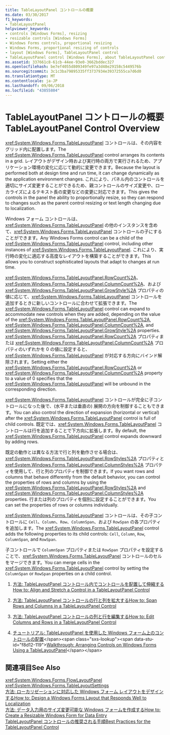 ```yaml
---
title: TableLayoutPanel コントロールの概要
ms.date: 03/30/2017
f1_keywords:
- TableLayoutPanel
helpviewer_keywords:
- controls [Windows Forms], resizing
- resizable controls [Windows Forms]
- Windows Forms controls, proportional resizing
- Windows Forms, proportional resizing of controls
- layout [Windows Forms], TableLayoutPanel control
- TableLayoutPanel control [Windows Forms], about TableLayoutPanel control
ms.assetid: 337661c8-61cb-44ee-93e0-3662bddec327
ms.openlocfilehash: be7ef4055d809349fe97a3d48e29158c5449576b
ms.sourcegitcommit: 3c1c3ba79895335ff3737934e39372555ca7d6d0
ms.translationtype: MT
ms.contentlocale: ja-JP
ms.lasthandoff: 09/06/2018
ms.locfileid: "43855804"
---
```

# <a name="tablelayoutpanel-control-overview"></a><span data-ttu-id="f8d12-102">TableLayoutPanel コントロールの概要</span><span class="sxs-lookup"><span data-stu-id="f8d12-102">TableLayoutPanel Control Overview</span></span>
<span data-ttu-id="f8d12-103"><xref:System.Windows.Forms.TableLayoutPanel> コントロールは、その内容をグリッド内に配置します。</span><span class="sxs-lookup"><span data-stu-id="f8d12-103">The <xref:System.Windows.Forms.TableLayoutPanel> control arranges its contents in a grid.</span></span> <span data-ttu-id="f8d12-104">レイアウトがデザイン時および実行時の両方で実行されるため、アプリケーション環境の変化に応じて動的に変更できます。</span><span class="sxs-lookup"><span data-stu-id="f8d12-104">Because the layout is performed both at design time and run time, it can change dynamically as the application environment changes.</span></span> <span data-ttu-id="f8d12-105">これにより、パネル内のコントロールを適切にサイズ変更することができるため、親コントロールのサイズ変更や、ローカライズによるテキスト長の変更などの変更に対応できます。</span><span class="sxs-lookup"><span data-stu-id="f8d12-105">This gives the controls in the panel the ability to proportionally resize, so they can respond to changes such as the parent control resizing or text length changing due to localization.</span></span>  
  
 <span data-ttu-id="f8d12-106">Windows フォーム コントロールは、<xref:System.Windows.Forms.TableLayoutPanel> の他のインスタンスを含めて、<xref:System.Windows.Forms.TableLayoutPanel> コントロールの子にすることができます。</span><span class="sxs-lookup"><span data-stu-id="f8d12-106">Any Windows Forms control can be a child of the <xref:System.Windows.Forms.TableLayoutPanel> control, including other instances of <xref:System.Windows.Forms.TableLayoutPanel>.</span></span> <span data-ttu-id="f8d12-107">これにより、実行時の変化に適応する高度なレイアウトを構築することができます。</span><span class="sxs-lookup"><span data-stu-id="f8d12-107">This allows you to construct sophisticated layouts that adapt to changes at run time.</span></span>  
  
 <span data-ttu-id="f8d12-108"><xref:System.Windows.Forms.TableLayoutPanel.RowCount%2A>、<xref:System.Windows.Forms.TableLayoutPanel.ColumnCount%2A>、および <xref:System.Windows.Forms.TableLayoutPanel.GrowStyle%2A> プロパティの値に応じて、<xref:System.Windows.Forms.TableLayoutPanel> コントロールを追加するときに新しいコントロールに合わせて拡張できます。</span><span class="sxs-lookup"><span data-stu-id="f8d12-108">The <xref:System.Windows.Forms.TableLayoutPanel> control can expand to accommodate new controls when they are added, depending on the value of the <xref:System.Windows.Forms.TableLayoutPanel.RowCount%2A>, <xref:System.Windows.Forms.TableLayoutPanel.ColumnCount%2A>, and <xref:System.Windows.Forms.TableLayoutPanel.GrowStyle%2A> properties.</span></span> <span data-ttu-id="f8d12-109"><xref:System.Windows.Forms.TableLayoutPanel.RowCount%2A> プロパティまたは <xref:System.Windows.Forms.TableLayoutPanel.ColumnCount%2A> プロパティのいずれかを 0 の値に設定すると、<xref:System.Windows.Forms.TableLayoutPanel> が対応する方向にバインド解除されます。</span><span class="sxs-lookup"><span data-stu-id="f8d12-109">Setting either the <xref:System.Windows.Forms.TableLayoutPanel.RowCount%2A> or <xref:System.Windows.Forms.TableLayoutPanel.ColumnCount%2A> property to a value of 0 specifies that the <xref:System.Windows.Forms.TableLayoutPanel> will be unbound in the corresponding direction.</span></span>  
  
 <span data-ttu-id="f8d12-110"><xref:System.Windows.Forms.TableLayoutPanel> コントロールが完全に子コントロールになった後で、(水平または垂直の) 展開の方向を制御することもできます。</span><span class="sxs-lookup"><span data-stu-id="f8d12-110">You can also control the direction of expansion (horizontal or vertical) after the <xref:System.Windows.Forms.TableLayoutPanel> control is full of child controls.</span></span> <span data-ttu-id="f8d12-111">既定では、<xref:System.Windows.Forms.TableLayoutPanel> コントロールは行を追加することで下方向に拡張します。</span><span class="sxs-lookup"><span data-stu-id="f8d12-111">By default, the <xref:System.Windows.Forms.TableLayoutPanel> control expands downward by adding rows.</span></span>  
  
 <span data-ttu-id="f8d12-112">既定の動作とは異なる方法で行と列を動作させる場合は、<xref:System.Windows.Forms.TableLayoutPanel.RowStyles%2A> プロパティと <xref:System.Windows.Forms.TableLayoutPanel.ColumnStyles%2A> プロパティを使用して、行と列のプロパティを制御できます。</span><span class="sxs-lookup"><span data-stu-id="f8d12-112">If you want rows and columns that behave differently from the default behavior, you can control the properties of rows and columns by using the <xref:System.Windows.Forms.TableLayoutPanel.RowStyles%2A> and <xref:System.Windows.Forms.TableLayoutPanel.ColumnStyles%2A> properties.</span></span> <span data-ttu-id="f8d12-113">行または列のプロパティを個別に設定することができます。</span><span class="sxs-lookup"><span data-stu-id="f8d12-113">You can set the properties of rows or columns individually.</span></span>  
  
 <span data-ttu-id="f8d12-114"><xref:System.Windows.Forms.TableLayoutPanel> コントロールは、その子コントロールに `Cell`、`Column`、`Row`、`ColumnSpan`、および `RowSpan` の各プロパティを追加します。</span><span class="sxs-lookup"><span data-stu-id="f8d12-114">The <xref:System.Windows.Forms.TableLayoutPanel> control adds the following properties to its child controls: `Cell`, `Column`, `Row`, `ColumnSpan`, and `RowSpan`.</span></span>  
  
 <span data-ttu-id="f8d12-115">子コントロールで `ColumnSpan` プロパティまたは `RowSpan` プロパティを設定することで、<xref:System.Windows.Forms.TableLayoutPanel> コントロールのセルをマージできます。</span><span class="sxs-lookup"><span data-stu-id="f8d12-115">You can merge cells in the <xref:System.Windows.Forms.TableLayoutPanel> control by setting the `ColumnSpan` or `RowSpan` properties on a child control.</span></span>  
  
1.  [<span data-ttu-id="f8d12-116">方法: TableLayoutPanel コントロール内でコントロールを配置して伸縮する</span><span class="sxs-lookup"><span data-stu-id="f8d12-116">How to: Align and Stretch a Control in a TableLayoutPanel Control</span></span>](how-to-align-and-stretch-a-control-in-a-tablelayoutpanel-control.md)  
  
2.  [<span data-ttu-id="f8d12-117">方法: TableLayoutPanel コントロールの行と列を拡大する</span><span class="sxs-lookup"><span data-stu-id="f8d12-117">How to: Span Rows and Columns in a TableLayoutPanel Control</span></span>](how-to-span-rows-and-columns-in-a-tablelayoutpanel-control.md)  
  
3.  [<span data-ttu-id="f8d12-118">方法: TableLayoutPanel コントロールの列と行を編集する</span><span class="sxs-lookup"><span data-stu-id="f8d12-118">How to: Edit Columns and Rows in a TableLayoutPanel Control</span></span>](how-to-edit-columns-and-rows-in-a-tablelayoutpanel-control.md)  
  
4.  <span data-ttu-id="f8d12-119">[チュートリアル: TableLayoutPanel を使用した Windows フォーム上のコントロールの配置](https://msdn.microsoft.com/library/w4yc3e8c\(v=vs.110\))</span><span class="sxs-lookup"><span data-stu-id="f8d12-119">[Walkthrough: Arranging Controls on Windows Forms Using a TableLayoutPanel](https://msdn.microsoft.com/library/w4yc3e8c\(v=vs.110\))</span></span>  
  
## <a name="see-also"></a><span data-ttu-id="f8d12-120">関連項目</span><span class="sxs-lookup"><span data-stu-id="f8d12-120">See Also</span></span>  
 <xref:System.Windows.Forms.FlowLayoutPanel>  
 <xref:System.Windows.Forms.TableLayoutSettings>  
 [<span data-ttu-id="f8d12-121">方法: ローカリゼーションに対応した Windows フォーム レイアウトをデザインする</span><span class="sxs-lookup"><span data-stu-id="f8d12-121">How to: Design a Windows Forms Layout that Responds Well to Localization</span></span>](../../../../docs/framework/winforms/controls/how-to-design-a-windows-forms-layout-that-responds-well-to-localization.md)  
 [<span data-ttu-id="f8d12-122">方法: データ入力用のサイズ変更可能な Windows フォームを作成する</span><span class="sxs-lookup"><span data-stu-id="f8d12-122">How to: Create a Resizable Windows Form for Data Entry</span></span>](../../../../docs/framework/winforms/controls/how-to-create-a-resizable-windows-form-for-data-entry.md)  
 [<span data-ttu-id="f8d12-123">TableLayoutPanel コントロールの推奨される手順</span><span class="sxs-lookup"><span data-stu-id="f8d12-123">Best Practices for the TableLayoutPanel Control</span></span>](../../../../docs/framework/winforms/controls/best-practices-for-the-tablelayoutpanel-control.md)
